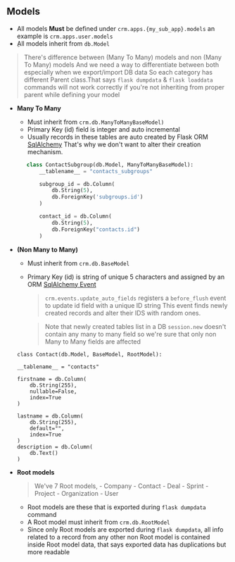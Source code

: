 ## Models

- All models **Must** be defined under `crm.apps.{my_sub_app}.models` an example is `crm.apps.user.models`
- ِAll models inherit from `db.Model`

> There's difference between (Many To Many) models and non (Many To Many) models
And we need a way to differentiate between both especially when we export/import DB data
So each category has different Parent class.That says `flask dumpdata` & `flask loaddata` commands
will not work correctly if you're not inheriting from proper parent while defining your model

- **Many To Many**

    - Must inherit from `crm.db.ManyToManyBaseModel)`
    - Primary Key (id) field is integer and auto incremental
    - Usually records in these tables are auto created by Flask ORM [SqlAlchemy](https://www.sqlalchemy.org/)
      That's why we don't want to alter their creation mechanism.

     ```python
        class ContactSubgroup(db.Model, ManyToManyBaseModel):
            __tablename__ = "contacts_subgroups"

            subgroup_id = db.Column(
                db.String(5),
                db.ForeignKey('subgroups.id')
            )

            contact_id = db.Column(
                db.String(5),
                db.ForeignKey("contacts.id")
            )
     ```


- **(Non Many to Many)**

    - Must inherit from `crm.db.BaseModel`
    - Primary Key (id) is string of unique 5 characters and assigned by an ORM [SqlAlchemy Event](http://docs.sqlalchemy.org/en/latest/orm/events.html)
        > `crm.events.update_auto_fields` registers a `before_flush` event to update id field with a unique ID string
           This event finds newly created records and alter their IDS with random ones.

        > Note that newly created tables list in a DB `session.new` doesn't contain any many to many field
           so we're sure that only non Many to Many fields are affected

    ```
    class Contact(db.Model, BaseModel, RootModel):

    __tablename__ = "contacts"

    firstname = db.Column(
        db.String(255),
        nullable=False,
        index=True
    )

    lastname = db.Column(
        db.String(255),
        default="",
        index=True
    )
    description = db.Column(
        db.Text()
    )
    ```


- **Root models**
    > We've 7 Root models,
        - Company
        - Contact
        - Deal
        - Sprint
        - Project
        - Organization
        - User

    - Root models are these that is exported during `flask dumpdata` command
    - A Root model must inherit from `crm.db.RootModel`
    - Since only Root models are exported during `flask dumpdata`, all info related to a record from any other non Root
    model is contained inside Root model data, that says exported data has duplications but more readable
